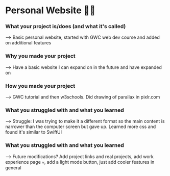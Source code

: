 # Personal Website 🌃✨

### What your project is/does (and what it's called)
\-\-\> Basic personal website, started with GWC web dev course and added on additional features
### Why you made your project
--> Have a basic website I can expand on in the future and have expanded on
### How you made your project
--> GWC tutorial and then w3schools. Did drawing of parallax in pixlr.com
### What you struggled with and what you learned
--> Struggle: I was trying to make it a different format so the main content is narrower than the computer screen but gave up. Learned more css and found it's similar to SwiftUI
### What you struggled with and what you learned
--> Future modifications? Add project links and real projects, add work experience page 💀, add a light mode button, just add cooler features in general
